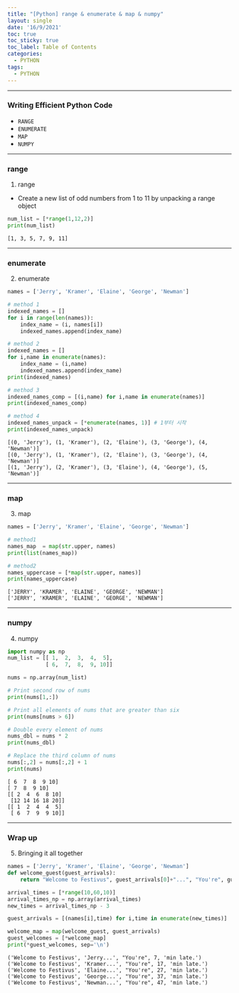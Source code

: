 ```yaml
---
title: "[Python] range & enumerate & map & numpy"
layout: single
date: '16/9/2021'
toc: true
toc_sticky: true
toc_label: Table of Contents
categories:
  - PYTHON
tags:
  - PYTHON
---
```


---
### Writing Efficient Python Code
* ```RANGE```
* ```ENUMERATE```
* ```MAP```
* ```NUMPY```

---

### range
1) range
* Create a new list of odd numbers from 1 to 11 by unpacking a range object


```python
num_list = [*range(1,12,2)]
print(num_list)
```

    [1, 3, 5, 7, 9, 11]


---

### enumerate
2) enumerate


```python
names = ['Jerry', 'Kramer', 'Elaine', 'George', 'Newman']

# method 1
indexed_names = []
for i in range(len(names)):
    index_name = (i, names[i])
    indexed_names.append(index_name)

# method 2
indexed_names = []
for i,name in enumerate(names):
    index_name = (i,name)
    indexed_names.append(index_name) 
print(indexed_names)

# method 3
indexed_names_comp = [(i,name) for i,name in enumerate(names)]
print(indexed_names_comp)

# method 4
indexed_names_unpack = [*enumerate(names, 1)] # 1부터 시작
print(indexed_names_unpack)
```

    [(0, 'Jerry'), (1, 'Kramer'), (2, 'Elaine'), (3, 'George'), (4, 'Newman')]
    [(0, 'Jerry'), (1, 'Kramer'), (2, 'Elaine'), (3, 'George'), (4, 'Newman')]
    [(1, 'Jerry'), (2, 'Kramer'), (3, 'Elaine'), (4, 'George'), (5, 'Newman')]


---

### map
3) map


```python
names = ['Jerry', 'Kramer', 'Elaine', 'George', 'Newman']

# method1
names_map  = map(str.upper, names)
print(list(names_map))

# method2
names_uppercase = [*map(str.upper, names)]
print(names_uppercase)
```

    ['JERRY', 'KRAMER', 'ELAINE', 'GEORGE', 'NEWMAN']
    ['JERRY', 'KRAMER', 'ELAINE', 'GEORGE', 'NEWMAN']
---

### numpy
4) numpy


```python
import numpy as np
num_list = [[ 1,  2,  3,  4,  5],
            [ 6,  7,  8,  9, 10]]

nums = np.array(num_list)

# Print second row of nums
print(nums[1,:])

# Print all elements of nums that are greater than six
print(nums[nums > 6])

# Double every element of nums
nums_dbl = nums * 2
print(nums_dbl)

# Replace the third column of nums
nums[:,2] = nums[:,2] + 1
print(nums)
```

    [ 6  7  8  9 10]
    [ 7  8  9 10]
    [[ 2  4  6  8 10]
     [12 14 16 18 20]]
    [[ 1  2  4  4  5]
     [ 6  7  9  9 10]]
---


### Wrap up
5) Bringing it all together


```python
names = ['Jerry', 'Kramer', 'Elaine', 'George', 'Newman']
def welcome_guest(guest_arrivals):
    return "Welcome to Festivus", guest_arrivals[0]+"...", "You're", guest_arrivals[1], "min late."

arrival_times = [*range(10,60,10)]
arrival_times_np = np.array(arrival_times)
new_times = arrival_times_np - 3

guest_arrivals = [(names[i],time) for i,time in enumerate(new_times)]

welcome_map = map(welcome_guest, guest_arrivals)
guest_welcomes = [*welcome_map]
print(*guest_welcomes, sep='\n')
```

    ('Welcome to Festivus', 'Jerry...', "You're", 7, 'min late.')
    ('Welcome to Festivus', 'Kramer...', "You're", 17, 'min late.')
    ('Welcome to Festivus', 'Elaine...', "You're", 27, 'min late.')
    ('Welcome to Festivus', 'George...', "You're", 37, 'min late.')
    ('Welcome to Festivus', 'Newman...', "You're", 47, 'min late.')

